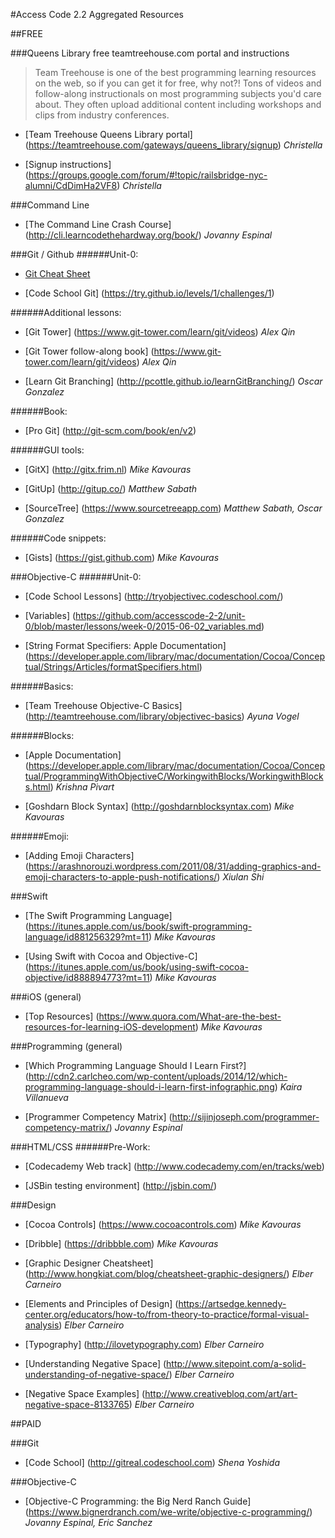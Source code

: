 #Access Code 2.2 Aggregated Resources


##FREE

###Queens Library free teamtreehouse.com portal and instructions
> Team Treehouse is one of the best programming learning resources on the web, so if you can get it for free, why not?! Tons of videos and follow-along instructionals on most programming subjects you'd care about. They often upload additional content including workshops and clips from industry conferences.
* [Team Treehouse Queens Library portal] (https://teamtreehouse.com/gateways/queens_library/signup)
*Christella*

* [Signup instructions] (https://groups.google.com/forum/#!topic/railsbridge-nyc-alumni/CdDimHa2VF8)
*Christella*


###Command Line
* [The Command Line Crash Course] (http://cli.learncodethehardway.org/book/)
*Jovanny Espinal*


###Git / Github
######Unit-0:
* [Git Cheat Sheet](https://github.com/accesscode-2-2/user-manual/blob/master/git-cheatsheet.md)

* [Code School Git] (https://try.github.io/levels/1/challenges/1)

######Additional lessons:
* [Git Tower] (https://www.git-tower.com/learn/git/videos)
*Alex Qin*

* [Git Tower follow-along book] (https://www.git-tower.com/learn/git/videos)
*Alex Qin*

* [Learn Git Branching] (http://pcottle.github.io/learnGitBranching/)
*Oscar Gonzalez*
		
######Book:
* [Pro Git] (http://git-scm.com/book/en/v2)
			
######GUI tools:
* [GitX] (http://gitx.frim.nl)
*Mike Kavouras*

* [GitUp] (http://gitup.co/)
*Matthew Sabath*

* [SourceTree] (https://www.sourcetreeapp.com)
*Matthew Sabath, Oscar Gonzalez*
			
######Code snippets:
* [Gists] (https://gist.github.com)
*Mike Kavouras*


###Objective-C
######Unit-0:
* [Code School Lessons] (http://tryobjectivec.codeschool.com/)

* [Variables] (https://github.com/accesscode-2-2/unit-0/blob/master/lessons/week-0/2015-06-02_variables.md)

* [String Format Specifiers: Apple Documentation] (https://developer.apple.com/library/mac/documentation/Cocoa/Conceptual/Strings/Articles/formatSpecifiers.html)

######Basics:
* [Team Treehouse Objective-C Basics] (http://teamtreehouse.com/library/objectivec-basics) 
*Ayuna Vogel*
	
######Blocks:
* [Apple Documentation] (https://developer.apple.com/library/mac/documentation/Cocoa/Conceptual/ProgrammingWithObjectiveC/WorkingwithBlocks/WorkingwithBlocks.html)
*Krishna Pivart*

* [Goshdarn Block Syntax] (http://goshdarnblocksyntax.com)
*Mike Kavouras*

######Emoji:
* [Adding Emoji Characters] (https://arashnorouzi.wordpress.com/2011/08/31/adding-graphics-and-emoji-characters-to-apple-push-notifications/)
*Xiulan Shi*
			


###Swift
* [The Swift Programming Language] (https://itunes.apple.com/us/book/swift-programming-language/id881256329?mt=11)
*Mike Kavouras*
		
* [Using Swift with Cocoa and Objective-C] (https://itunes.apple.com/us/book/using-swift-cocoa-objective/id888894773?mt=11)
*Mike Kavouras*
		
		
###iOS (general)
* [Top Resources] (https://www.quora.com/What-are-the-best-resources-for-learning-iOS-development)
*Mike Kavouras*
		
		
###Programming (general)
* [Which Programming Language Should I Learn First?] (http://cdn2.carlcheo.com/wp-content/uploads/2014/12/which-programming-language-should-i-learn-first-infographic.png)
*Kaira Villanueva*

* [Programmer Competency Matrix] (http://sijinjoseph.com/programmer-competency-matrix/)
*Jovanny Espinal*

		
###HTML/CSS
######Pre-Work:
* [Codecademy Web track] (http://www.codecademy.com/en/tracks/web)

* [JSBin testing environment] (http://jsbin.com/)

		
###Design
* [Cocoa Controls] (https://www.cocoacontrols.com)
*Mike Kavouras*
	
* [Dribble] (https://dribbble.com)
*Mike Kavouras*

* [Graphic Designer Cheatsheet] (http://www.hongkiat.com/blog/cheatsheet-graphic-designers/)
*Elber Carneiro*
	
* [Elements and Principles of Design] (https://artsedge.kennedy-center.org/educators/how-to/from-theory-to-practice/formal-visual-analysis)
*Elber Carneiro*
	
* [Typography] (http://ilovetypography.com)
*Elber Carneiro*

* [Understanding Negative Space] (http://www.sitepoint.com/a-solid-understanding-of-negative-space/)
*Elber Carneiro*
	
* [Negative Space Examples] (http://www.creativebloq.com/art/art-negative-space-8133765)
*Elber Carneiro*



##PAID

###Git
* [Code School] (http://gitreal.codeschool.com)
*Shena Yoshida*


###Objective-C
* [Objective-C Programming: the Big Nerd Ranch Guide] (https://www.bignerdranch.com/we-write/objective-c-programming/)
*Jovanny Espinal, Eric Sanchez*